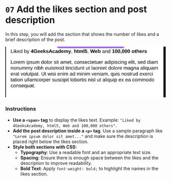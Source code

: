 # `07` Add the likes section and post description

In this step, you will add the section that shows the number of likes and a brief description of the post.

![postcard-text](../../assets/postcard-text.png)

### Instructions

- **Use a `<span>` tag** to display the likes text. Example: `"Liked by 4GeeksAcademy, html5, Web and 100,000 others"`.
- **Add the post description inside a `<p>` tag**. Use a sample paragraph like `"Lorem ipsum dolor sit amet..."` and make sure the description is placed right below the likes section.
- **Style both sections with CSS:**
    - **Typography**: Use a readable font and an appropriate text size.
    - **Spacing**: Ensure there is enough space between the likes and the description to improve readability.
    - **Bold Text**: Apply `font-weight: bold;` to highlight the names in the likes section.

